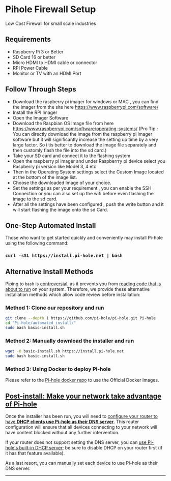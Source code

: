 # Pihole Firewall Setup
Low Cost Firewall for small scale industries

## Requirements
 - Raspberry Pi 3 or Better
 - SD Card 16 or better
 - Micro HDMI to HDMI cable or connector
 - RPI Power Cable
 - Monitor or TV with an HDMI Port

## Follow Through Steps
- Download the raspberry pi imager for windows or MAC , you can find the imager from the site here https://www.raspberrypi.com/software/
- Install the RPI Imager
- Open the Imager Software
- Download the Raspbian OS Image file from here https://www.raspberrypi.com/software/operating-systems/
(Pro Tip : You can directly download the image from the raspberry pi imager software but it will significantly increase the setting up time by a very large factor. So i tis better to download the image file separately and then customly flash the file into the sd card.)
- Take your SD card and connect it to the flashing system
- Open the raspberry pi imager and under Raspberrry pi device select you Raspberry pi version like Model 3, 4 etc
- Then in the Operating System settings select the Custom Image located at the bottom of the image list.
- Choose the downloaded Image of your choice.
- Set the settings as per your requirement , you can enable the SSH Connection or you can also set up the wifi before even flashing the image to the sd card.
- After all the settings have been configured , push the write button and it will start flashing the image onto the sd Card.

## One-Step Automated Install

Those who want to get started quickly and conveniently may install Pi-hole using the following command:

### `curl -sSL https://install.pi-hole.net | bash`

## Alternative Install Methods

Piping to `bash` is [controversial](https://pi-hole.net/2016/07/25/curling-and-piping-to-bash), as it prevents you from [reading code that is about to run](https://github.com/pi-hole/pi-hole/blob/master/automated%20install/basic-install.sh) on your system. Therefore, we provide these alternative installation methods which allow code review before installation:

### Method 1: Clone our repository and run

```bash
git clone --depth 1 https://github.com/pi-hole/pi-hole.git Pi-hole
cd "Pi-hole/automated install/"
sudo bash basic-install.sh
```

### Method 2: Manually download the installer and run

```bash
wget -O basic-install.sh https://install.pi-hole.net
sudo bash basic-install.sh
```

### Method 3: Using Docker to deploy Pi-hole

Please refer to the [Pi-hole docker repo](https://github.com/pi-hole/docker-pi-hole) to use the Official Docker Images.

## [Post-install: Make your network take advantage of Pi-hole](https://docs.pi-hole.net/main/post-install/)

Once the installer has been run, you will need to [configure your router to have **DHCP clients use Pi-hole as their DNS server**](https://discourse.pi-hole.net/t/how-do-i-configure-my-devices-to-use-pi-hole-as-their-dns-server/245). This router configuration will ensure that all devices connecting to your network will have content blocked without any further intervention.

If your router does not support setting the DNS server, you can [use Pi-hole's built-in DHCP server](https://discourse.pi-hole.net/t/how-do-i-use-pi-holes-built-in-dhcp-server-and-why-would-i-want-to/3026); be sure to disable DHCP on your router first (if it has that feature available).

As a last resort, you can manually set each device to use Pi-hole as their DNS server.

-----
